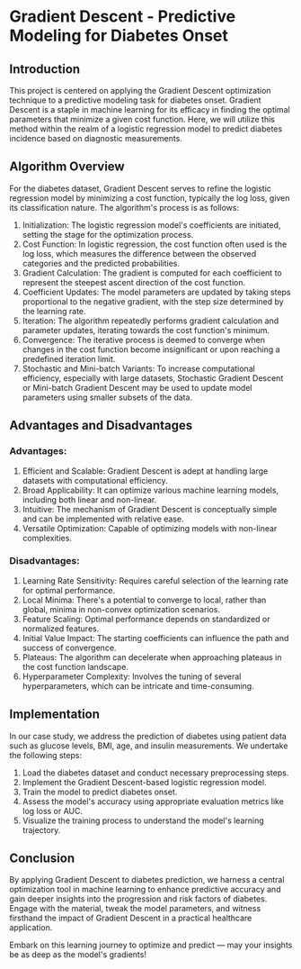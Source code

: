 # Gradient Descent - Predictive Modeling for Diabetes Onset

## Introduction

This project is centered on applying the Gradient Descent optimization technique to a predictive modeling task for diabetes onset. Gradient Descent is a staple in machine learning for its efficacy in finding the optimal parameters that minimize a given cost function. Here, we will utilize this method within the realm of a logistic regression model to predict diabetes incidence based on diagnostic measurements.

## Algorithm Overview

For the diabetes dataset, Gradient Descent serves to refine the logistic regression model by minimizing a cost function, typically the log loss, given its classification nature. The algorithm's process is as follows:

1. Initialization: The logistic regression model's coefficients are initiated, setting the stage for the optimization process.
2. Cost Function: In logistic regression, the cost function often used is the log loss, which measures the difference between the observed categories and the predicted probabilities.
3. Gradient Calculation: The gradient is computed for each coefficient to represent the steepest ascent direction of the cost function.
4. Coefficient Updates: The model parameters are updated by taking steps proportional to the negative gradient, with the step size determined by the learning rate.
5. Iteration: The algorithm repeatedly performs gradient calculation and parameter updates, iterating towards the cost function's minimum.
6. Convergence: The iterative process is deemed to converge when changes in the cost function become insignificant or upon reaching a predefined iteration limit.
7. Stochastic and Mini-batch Variants: To increase computational efficiency, especially with large datasets, Stochastic Gradient Descent or Mini-batch Gradient Descent may be used to update model parameters using smaller subsets of the data.

## Advantages and Disadvantages

### Advantages:

1. Efficient and Scalable: Gradient Descent is adept at handling large datasets with computational efficiency.
2. Broad Applicability: It can optimize various machine learning models, including both linear and non-linear.
3. Intuitive: The mechanism of Gradient Descent is conceptually simple and can be implemented with relative ease.
4. Versatile Optimization: Capable of optimizing models with non-linear complexities.

### Disadvantages:

1. Learning Rate Sensitivity: Requires careful selection of the learning rate for optimal performance.
2. Local Minima: There's a potential to converge to local, rather than global, minima in non-convex optimization scenarios.
3. Feature Scaling: Optimal performance depends on standardized or normalized features.
4. Initial Value Impact: The starting coefficients can influence the path and success of convergence.
5. Plateaus: The algorithm can decelerate when approaching plateaus in the cost function landscape.
6. Hyperparameter Complexity: Involves the tuning of several hyperparameters, which can be intricate and time-consuming.

## Implementation

In our case study, we address the prediction of diabetes using patient data such as glucose levels, BMI, age, and insulin measurements. We undertake the following steps:

1. Load the diabetes dataset and conduct necessary preprocessing steps.
2. Implement the Gradient Descent-based logistic regression model.
3. Train the model to predict diabetes onset.
4. Assess the model's accuracy using appropriate evaluation metrics like log loss or AUC.
5. Visualize the training process to understand the model's learning trajectory.

## Conclusion

By applying Gradient Descent to diabetes prediction, we harness a central optimization tool in machine learning to enhance predictive accuracy and gain deeper insights into the progression and risk factors of diabetes. Engage with the material, tweak the model parameters, and witness firsthand the impact of Gradient Descent in a practical healthcare application.

Embark on this learning journey to optimize and predict — may your insights be as deep as the model's gradients!
